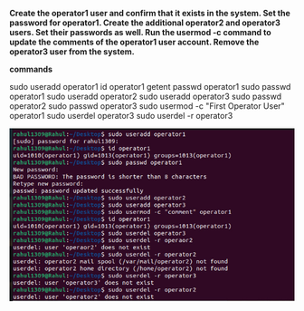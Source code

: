 **Create the operator1 user and confirm that it exists in the
system. Set the password for operator1. Create the
additional operator2 and operator3 users. Set their
passwords as well. Run the usermod -c command to update
the comments of the operator1 user account. Remove
the operator3 user from the system.**


**commands**

sudo useradd operator1
id operator1
getent passwd operator1
sudo passwd operator1
sudo useradd operator2
sudo useradd operator3
sudo passwd operator2
sudo passwd operator3
sudo usermod -c "First Operator User" operator1
sudo userdel operator3
sudo userdel -r operator3

![alt](imges/lab6.jpg)
